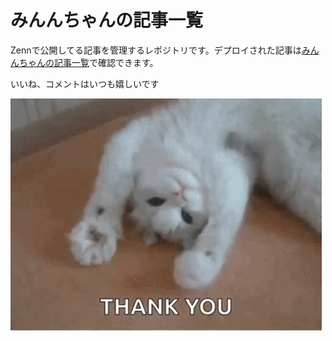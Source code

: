 # みんんちゃんの記事一覧

Zennで公開してる記事を管理するレポジトリです。デプロイされた記事は[みんんちゃんの記事一覧](https://zenn.dev/luvmini511)で確認できます。

いいね、コメントはいつも嬉しいです

![](/images/README/cat-cute.gif)
